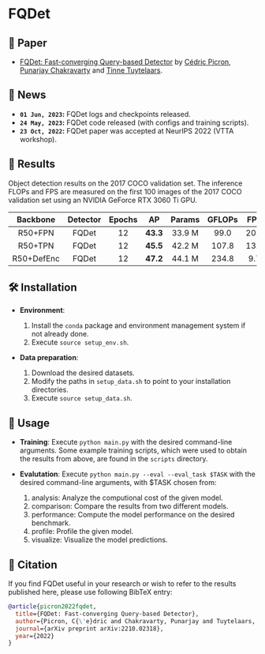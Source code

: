 # FQDet

## :page_with_curl: Paper
- [FQDet: Fast-converging Query-based Detector](https://arxiv.org/abs/2210.02318) by [Cédric Picron](https://cedricpicron.github.io), [Punarjay Chakravarty](https://scholar.google.be/citations?user=AyXW9gYAAAAJ&hl) and [Tinne Tuytelaars](https://scholar.google.be/citations?user=EuFF9kUAAAAJ).

## :newspaper: News
- **`01 Jun, 2023`:** FQDet logs and checkpoints released.
- **`24 May, 2023`:** FQDet code released (with configs and training scripts).
- **`23 Oct, 2022`:** FQDet paper was accepted at NeurIPS 2022 (VTTA workshop).

## :dvd: Results
Object detection results on the 2017 COCO validation set. The inference FLOPs and FPS are measured on the first 100 images of the 2017 COCO validation set using an NVIDIA GeForce RTX 3060 Ti GPU.

| Backbone | Detector | Epochs |  AP  | Params | GFLOPs |  FPS  | Script | Log | Checkpoint |
|   :-:    |   :-:    |  :-:   | :-:  |  :-:   |  :-:   |  :-:  |  :-:   | :-: |    :-:     |
| R50+FPN  |  FQDet   |   12   | **43.3** | 33.9 M |  99.0  |  20.9 | [script](scripts/r50_fpn_fqdet_12e.sh) | [log](outputs/r50_fpn_fqdet_12e/log.txt) | [checkpoint](https://drive.google.com/drive/folders/1rLhwkT1CwZdpiuWD0-a_9B5UnkA4D-e0?usp=sharing) |
| R50+TPN  |  FQDet   |   12   | **45.5** | 42.2 M |  107.8  |  13.6 | [script](scripts/r50_tpn_fqdet_12e.sh) | [log](outputs/r50_tpn_fqdet_12e/log.txt) | [checkpoint](https://drive.google.com/drive/folders/1rLhwkT1CwZdpiuWD0-a_9B5UnkA4D-e0?usp=sharing) |
| R50+DefEnc  |  FQDet   |   12   | **47.2** | 44.1 M |  234.8  |  9.7 |  [script](scripts/r50_def_fqdet_12e.sh) | [log](outputs/r50_def_fqdet_12e/log.txt) | [checkpoint](https://drive.google.com/drive/folders/1rLhwkT1CwZdpiuWD0-a_9B5UnkA4D-e0?usp=sharing) |

## :hammer_and_wrench: Installation
- **Environment**: 
  1. Install the `conda` package and environment management system if not already done.
  2. Execute `source setup_env.sh`.

- **Data preparation**:
  1. Download the desired datasets.
  2. Modify the paths in `setup_data.sh` to point to your installation directories.
  3. Execute `source setup_data.sh`.

## :seedling: Usage
- **Training**: Execute `python main.py` with the desired command-line arguments. Some example training scripts, which were used to obtain the results from above, are found in the `scripts` directory.

- **Evalutation**: Execute `python main.py --eval --eval_task $TASK` with the desired command-line arguments, with $TASK chosen from:
  1. analysis: Analyze the computional cost of the given model.
  2. comparison: Compare the results from two different models.
  3. performance: Compute the model performance on the desired benchmark.
  4. profile: Profile the given model.
  5. visualize: Visualize the model predictions.

## :bookmark: Citation
If you find FQDet useful in your research or wish to refer to the results published here, please use following BibTeX entry:
```BibTeX
@article{picron2022fqdet,
  title={FQDet: Fast-converging Query-based Detector},
  author={Picron, C{\'e}dric and Chakravarty, Punarjay and Tuytelaars, Tinne},
  journal={arXiv preprint arXiv:2210.02318},
  year={2022}
}
```
